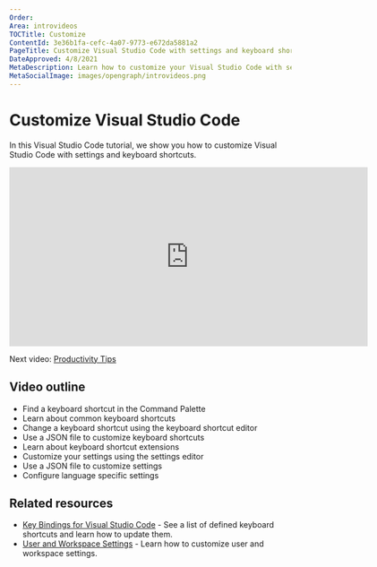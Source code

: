 ```yaml
---
Order:
Area: introvideos
TOCTitle: Customize
ContentId: 3e36b1fa-cefc-4a07-9773-e672da5881a2
PageTitle: Customize Visual Studio Code with settings and keyboard shortcuts
DateApproved: 4/8/2021
MetaDescription: Learn how to customize your Visual Studio Code with settings and keyboard shortcuts.
MetaSocialImage: images/opengraph/introvideos.png
---
```

# Customize Visual Studio Code

In this Visual Studio Code tutorial, we show you how to customize Visual Studio Code with settings and keyboard shortcuts.

<iframe src="https://www.microsoft.com/videoplayer/embed/RWBdEz" width="640" height="320" allowFullScreen="true" frameBorder="0"></iframe>

Next video: [Productivity Tips](/docs/introvideos/productivity.md)

## Video outline

* Find a keyboard shortcut in the Command Palette
* Learn about common keyboard shortcuts
* Change a keyboard shortcut using the keyboard shortcut editor
* Use a JSON file to customize keyboard shortcuts
* Learn about keyboard shortcut extensions
* Customize your settings using the settings editor
* Use a JSON file to customize settings
* Configure language specific settings

## Related resources

* [Key Bindings for Visual Studio Code](/docs/getstarted/keybindings.md) - See a list of defined keyboard shortcuts and learn how to update them.
* [User and Workspace Settings](/docs/getstarted/settings.md) - Learn how to customize user and workspace settings.
